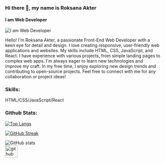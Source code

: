 
### Hi there 👋, my name is Roksana Akter
#### I am Web Developer
![I am Web Developer](https://i.ibb.co/0MJyQQR/Black-Minimal-Business-Personal-Profile-Linkedin-Banner.png)

Hello! I'm Roksana Akter, a passionate Front-End Web Developer with a keen eye for detail and design. I love creating responsive, user-friendly web applications and websites. My skills include HTML, CSS, JavaScript, and React. I have experience with various projects, from simple landing pages to complex web apps. I'm always eager to learn new technologies and improve my craft. In my free time, I enjoy exploring new design trends and contributing to open-source projects. Feel free to connect with me for any collaboration or project ideas!

### Skills:  
HTML/CSS/JavaScript/React

### Github Stats:
[![Top Langs](https://github-readme-stats.vercel.app/api/top-langs/?username=roksana35)](https://github.com/anuraghazra/github-readme-stats)

[![GitHub Streak](https://streak-stats.demolab.com/?user=roksana35)](https://git.io/streak-stats)
 

![GitHub stats](https://github-readme-stats.vercel.app/api?username=roksana35&show_icons=true)  
[<img src='https://cdn.jsdelivr.net/npm/simple-icons@3.0.1/icons/github.svg' alt='github' height='40'>](https://github.com/roksana35) 

  






